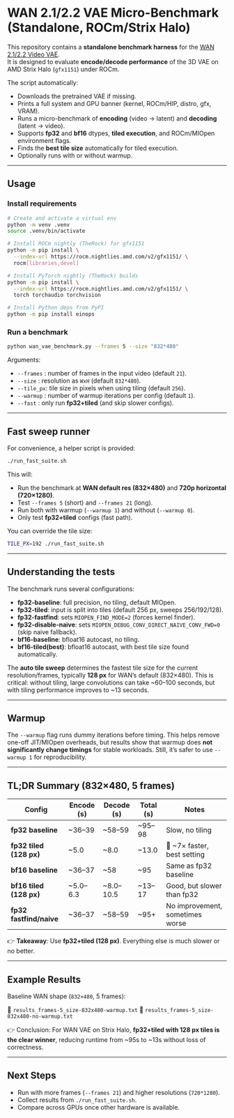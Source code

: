 # WAN 2.1/2.2 VAE Micro-Benchmark (Standalone, ROCm/Strix Halo)

This repository contains a **standalone benchmark harness** for the 
[WAN 2.1/2.2 Video VAE](https://huggingface.co/Wan-AI/Wan2.2-I2V-A14B).  
It is designed to evaluate **encode/decode performance** of the 3D VAE on 
AMD Strix Halo (`gfx1151`) under ROCm.

The script automatically:
- Downloads the pretrained VAE if missing.
- Prints a full system and GPU banner (kernel, ROCm/HIP, distro, gfx, VRAM).
- Runs a micro-benchmark of **encoding** (video → latent) and **decoding** (latent → video).
- Supports **fp32** and **bf16** dtypes, **tiled execution**, and ROCm/MIOpen environment flags.
- Finds the **best tile size** automatically for tiled execution.
- Optionally runs with or without warmup.

---

## Usage

### Install requirements
```bash
# Create and activate a virtual env
python -m venv .venv
source .venv/bin/activate

# Install ROCm nightly (TheRock) for gfx1151
python -m pip install \
  --index-url https://rocm.nightlies.amd.com/v2/gfx1151/ \
  rocm[libraries,devel]

# Install PyTorch nightly (TheRock) builds
python -m pip install \
  --index-url https://rocm.nightlies.amd.com/v2/gfx1151/ \
  torch torchaudio torchvision

# Install Python deps from PyPI
python -m pip install einops
````

### Run a benchmark

```bash
python wan_vae_benchmark.py --frames 5 --size "832*480"
```

Arguments:

* `--frames` : number of frames in the input video (default `21`).
* `--size`   : resolution as `WxH` (default `832*480`).
* `--tile_px`: tile size in pixels when using tiling (default `256`).
* `--warmup` : number of warmup iterations per config (default `1`).
* `--fast`   : only run **fp32+tiled** (and skip slower configs).

---

## Fast sweep runner

For convenience, a helper script is provided:

```bash
./run_fast_suite.sh
```

This will:

* Run the benchmark at **WAN default res (832×480)** and **720p horizontal (720×1280)**.
* Test `--frames 5` (short) and `--frames 21` (long).
* Run both with warmup (`--warmup 1`) and without (`--warmup 0`).
* Only test **fp32+tiled** configs (fast path).

You can override the tile size:

```bash
TILE_PX=192 ./run_fast_suite.sh
```

---

## Understanding the tests

The benchmark runs several configurations:

* **fp32-baseline**: full precision, no tiling, default MIOpen.
* **fp32-tiled**: input is split into tiles (default 256 px, sweeps 256/192/128).
* **fp32-fastfind**: sets `MIOPEN_FIND_MODE=2` (forces kernel finder).
* **fp32-disable-naive**: sets `MIOPEN_DEBUG_CONV_DIRECT_NAIVE_CONV_FWD=0` (skip naive fallback).
* **bf16-baseline**: bfloat16 autocast, no tiling.
* **bf16-tiled(best)**: bfloat16 autocast, with best tile size found automatically.

The **auto tile sweep** determines the fastest tile size for the current resolution/frames,
typically **128 px** for WAN’s default (832×480).
This is critical: without tiling, large convolutions can take \~60–100 seconds, but with
tiling performance improves to \~13 seconds.

---

## Warmup

The `--warmup` flag runs dummy iterations before timing.
This helps remove one-off JIT/MIOpen overheads, but results show that warmup does **not
significantly change timings** for stable workloads. Still, it’s safer to use `--warmup 1`
for reproducibility.

---

## TL;DR Summary (832×480, 5 frames)

| Config                  | Encode (s) | Decode (s) | Total (s) | Notes                           |
| ----------------------- | ---------- | ---------- | --------- | ------------------------------- |
| **fp32 baseline**       | \~36–39    | \~58–59    | \~95–98   | Slow, no tiling                 |
| **fp32 tiled (128 px)** | \~5.0      | \~8.0      | \~13.0    | 🚀 \~7× faster, best setting    |
| **bf16 baseline**       | \~36–37    | \~58       | \~95      | Same as fp32 baseline           |
| **bf16 tiled (128 px)** | \~5.0–6.3  | \~8.0–10.5 | \~13–17   | Good, but slower than fp32      |
| **fp32 fastfind/naive** | \~36–37    | \~58–59    | \~95+     | No improvement, sometimes worse |

👉 **Takeaway**: Use **fp32+tiled (128 px)**. Everything else is much slower or no better.

---

## Example Results

Baseline WAN shape (`832×480`, 5 frames):

📄 `results_frames-5_size-832x480-warmup.txt`
📄 `results_frames-5_size-832x480-no-warmup.txt`

👉 Conclusion:
For WAN VAE on Strix Halo, **fp32+tiled with 128 px tiles is the clear winner**, reducing runtime
from \~95s to \~13s without loss of correctness.

---

## Next Steps

* Run with more frames (`--frames 21`) and higher resolutions (`720*1280`).
* Collect results from `./run_fast_suite.sh`.
* Compare across GPUs once other hardware is available.

